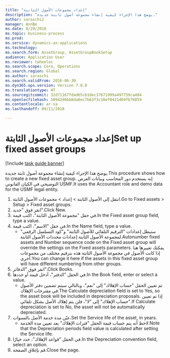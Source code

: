 ```yaml
--- 
title: "إعداد مجموعات الأصول الثابتة"
description: "يوضح هذا الإجراء كيفية إنشاء مجموعة أصول ثابتة جديدة."
author: saraschi2
manager: AnnBe
ms.date: 8/29/2018
ms.topic: business-process
ms.prod: 
ms.service: dynamics-ax-applications
ms.technology: 
ms.search.form: AssetGroup, AssetGroupBookSetup
audience: Application User
ms.reviewer: twheeloc
ms.search.scope: Core, Operations
ms.search.region: Global
ms.author: saraschi
ms.search.validFrom: 2016-06-30
ms.dyn365.ops.version: Version 7.0.0
ms.translationtype: HT
ms.sourcegitcommit: 32d71167fdad65cb1dec37671999a497759ca484
ms.openlocfilehash: 50942d6bb8da8ec7b63f3c18ef0421d69fb76859
ms.contentlocale: ar-sa
ms.lasthandoff: 09/11/2018

---
```

# <a name="set-up-fixed-asset-groups"></a><span data-ttu-id="57240-103">إعداد مجموعات الأصول الثابتة</span><span class="sxs-lookup"><span data-stu-id="57240-103">Set up fixed asset groups</span></span>

[!include [task guide banner](../../includes/task-guide-banner.md)]

<span data-ttu-id="57240-104">يوضح هذا الإجراء كيفية إنشاء مجموعة أصول ثابتة جديدة.</span><span class="sxs-lookup"><span data-stu-id="57240-104">This procedure shows how to create a new fixed asset group.</span></span> <span data-ttu-id="57240-105">إنه يستخدم دور المحاسب وبيانات العرض التوضيحي في الكيان القانوني USMF.</span><span class="sxs-lookup"><span data-stu-id="57240-105">It uses the Accountant role and demo data for the USMF legal entity.</span></span>

1. <span data-ttu-id="57240-106">انتقل إلى الأصول الثابتة > إعداد > مجموعات الأصول الثابتة‬.</span><span class="sxs-lookup"><span data-stu-id="57240-106">Go to Fixed assets > Setup > Fixed asset groups.</span></span>
2. <span data-ttu-id="57240-107">انقر فوق "جديد".</span><span class="sxs-lookup"><span data-stu-id="57240-107">Click New.</span></span>
3. <span data-ttu-id="57240-108">في حقل "مجموعة الأصول الثابتة"، اكتب قيمة.</span><span class="sxs-lookup"><span data-stu-id="57240-108">In the Fixed asset group field, type a value.</span></span>
4. <span data-ttu-id="57240-109">في حقل "الاسم"، اكتب قيمة.</span><span class="sxs-lookup"><span data-stu-id="57240-109">In the Name field, type a value.</span></span>
    * <span data-ttu-id="57240-110">ستبطل إعدادات "الترقيم التلقائي للأصول الثابتة" و"كود التسلسل الرقمي"‬ لمجموعة الأصول الثابتة إعدادات محددات الأصول الثابتة.</span><span class="sxs-lookup"><span data-stu-id="57240-110">Autonumber fixed assets and Number sequence code on the Fixed asset group will override the settings on the Fixed assets parameters.</span></span> <span data-ttu-id="57240-111">يمكنك تغييرها هنا إذا كانت الأصول في مجموعة الأصول الثابتة هذه بترقيم مختلف من مجموعات أخرى.</span><span class="sxs-lookup"><span data-stu-id="57240-111">You can change it here if the assets in this fixed asset group will have different numbering from other groups.</span></span>  
5. <span data-ttu-id="57240-112">انقر فوق "الدفاتر".</span><span class="sxs-lookup"><span data-stu-id="57240-112">Click Books.</span></span>
6. <span data-ttu-id="57240-113">في الحقل "الدفتر"، أدخل قيمة أو حددها.</span><span class="sxs-lookup"><span data-stu-id="57240-113">In the Book field, enter or select a value.</span></span>
    * <span data-ttu-id="57240-114">تم تعيين الحقل "حساب الإهلاك‬" إلى "نعم"، وبالتالي سيتم تضمين دفتر الأصول في مقترحات الإهلاك.</span><span class="sxs-lookup"><span data-stu-id="57240-114">The Calculate depreciation field is set to Yes, so the asset book will be included in depreciation proposals.</span></span> <span data-ttu-id="57240-115">إذا تم تعيين "حساب الإهلاك" إلى "لا"، فلن يتم إهلاك الأصل بشكل تلقائي.</span><span class="sxs-lookup"><span data-stu-id="57240-115">If Calculate depreciation is set to No, the asset will not be automatically depreciated.</span></span>  
7. <span data-ttu-id="57240-116">عيّن مدة خدمة الأصل بالسنوات.</span><span class="sxs-lookup"><span data-stu-id="57240-116">Set the Service life of the asset, in years.</span></span>
    * <span data-ttu-id="57240-117">لاحظ أنه يتم حساب قيمة الحقل "فترات الإهلاك" بعد تعيين مدة الخدمة.</span><span class="sxs-lookup"><span data-stu-id="57240-117">Note that the Depreciation periods field value is calculated after setting the Service life.</span></span>  
8. <span data-ttu-id="57240-118">في الحقل "قواعد الإهلاك‬‬"، حدد خيارًا.</span><span class="sxs-lookup"><span data-stu-id="57240-118">In the Depreciation convention field, select an option.</span></span>
9. <span data-ttu-id="57240-119">قم بإغلاق الصفحة.</span><span class="sxs-lookup"><span data-stu-id="57240-119">Close the page.</span></span>


